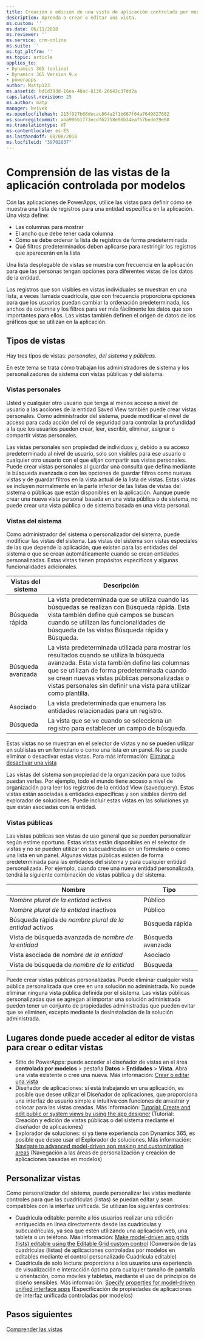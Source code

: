 ```yaml
---
title: Creación o edición de una vista de aplicación controlada por modelos en PowerApps | Microsoft Docs
description: Aprenda a crear o editar una vista.
ms.custom: ''
ms.date: 06/11/2018
ms.reviewer: ''
ms.service: crm-online
ms.suite: ''
ms.tgt_pltfrm: ''
ms.topic: article
applies_to:
- Dynamics 365 (online)
- Dynamics 365 Version 9.x
- powerapps
author: Mattp123
ms.assetid: bd1d393d-16ea-40ac-8136-26643c37dd2a
caps.latest.revision: 25
ms.author: matp
manager: kvivek
ms.openlocfilehash: 215f927b68decac864a2f1b667f64a7649827682
ms.sourcegitcommit: aba996b1773ecdf62758e06b34eaf57bede29e08
ms.translationtype: HT
ms.contentlocale: es-ES
ms.lasthandoff: 08/08/2018
ms.locfileid: "39702837"
---
```

# <a name="understand-model-driven-app-views"></a>Comprensión de las vistas de la aplicación controlada por modelos

<a name="BKMK_CreatingAndEditingViews"></a>   

Con las aplicaciones de PowerApps, utilice las vistas para definir cómo se muestra una lista de registros para una entidad específica en la aplicación. Una vista define:

- Las columnas para mostrar
- El ancho que debe tener cada columna
- Cómo se debe ordenar la lista de registros de forma predeterminada
- Qué filtros predeterminados deben aplicarse para restringir los registros que aparecerán en la lista

Una lista desplegable de vistas se muestra con frecuencia en la aplicación para que las personas tengan opciones para diferentes vistas de los datos de la entidad.

Los registros que son visibles en vistas individuales se muestran en una lista, a veces llamada cuadrícula, que con frecuencia proporciona opciones para que los usuarios puedan cambiar la ordenación predeterminada, los anchos de columna y los filtros para ver más fácilmente los datos que son importantes para ellos. Las vistas también definen el origen de datos de los gráficos que se utilizan en la aplicación.  
  
## <a name="types-of-views"></a>Tipos de vistas  
  
Hay tres tipos de vistas: *personales*, *del sistema* y *públicas*.

En este tema se trata cómo trabajan los administradores de sistema y los personalizadores de sistema con vistas públicas y del sistema. 
  
### <a name="personal-views"></a>Vistas personales  
  
 Usted y cualquier otro usuario que tenga al menos acceso a nivel de usuario a las acciones de la entidad Saved View también puede crear vistas personales. Como administrador del sistema, puede modificar el nivel de acceso para cada acción del rol de seguridad para controlar la profundidad a la que los usuarios pueden crear, leer, escribir, eliminar, asignar o compartir vistas personales.

Las vistas personales son propiedad de individuos y, debido a su acceso predeterminado al nivel de usuario, solo son visibles para ese usuario o cualquier otro usuario con el que elijan compartir sus vistas personales. Puede crear vistas personales al guardar una consulta que defina mediante la búsqueda avanzada o con las opciones de guardar filtros como nuevas vistas y de guardar filtros en la vista actual de la lista de vistas. Estas vistas se incluyen normalmente en la parte inferior de las listas de vistas del sistema o públicas que están disponibles en la aplicación. Aunque puede crear una nueva vista personal basada en una vista pública o de sistema, no puede crear una vista pública o de sistema basada en una vista personal.
  
### <a name="system-views"></a>Vistas del sistema
Como administrador del sistema o personalizador del sistema, puede modificar las vistas del sistema. Las vistas del sistema son vistas especiales de las que depende la aplicación, que existen para las entidades del sistema o que se crean automáticamente cuando se crean entidades personalizadas. Estas vistas tienen propósitos específicos y algunas funcionalidades adicionales. 


|Vistas del sistema  |Descripción  |
|---------|---------|
|Búsqueda rápida     | La vista predeterminada que se utiliza cuando las búsquedas se realizan con Búsqueda rápida. Esta vista también define qué campos se buscan cuando se utilizan las funcionalidades de búsqueda de las vistas Búsqueda rápida y Búsqueda.        |
|Búsqueda avanzada     |  La vista predeterminada utilizada para mostrar los resultados cuando se utiliza la búsqueda avanzada. Esta vista también define las columnas que se utilizan de forma predeterminada cuando se crean nuevas vistas públicas personalizadas o vistas personales sin definir una vista para utilizar como plantilla.       |
|Asociado     |  La vista predeterminada que enumera las entidades relacionadas para un registro.       |
|Búsqueda     | La vista que se ve cuando se selecciona un registro para establecer un campo de búsqueda.        |

Estas vistas no se muestran en el selector de vistas y no se pueden utilizar en sublistas en un formulario o como una lista en un panel. No se puede eliminar o desactivar estas vistas. Para más información: [Eliminar o desactivar una vista](remove-views.md)

Las vistas del sistema son propiedad de la organización para que todos puedan verlas. Por ejemplo, todo el mundo tiene acceso a nivel de organización para leer los registros de la entidad View (savedquery). Estas vistas están asociadas a entidades específicas y son visibles dentro del explorador de soluciones. Puede incluir estas vistas en las soluciones ya que están asociadas con la entidad.

### <a name="public-views"></a>Vistas públicas

Las vistas públicas son vistas de uso general que se pueden personalizar según estime oportuno. Estas vistas están disponibles en el selector de vistas y no se pueden utilizar en subcuadrículas en un formulario o como una lista en un panel. Algunas vistas públicas existen de forma predeterminada para las entidades del sistema y para cualquier entidad personalizada. Por ejemplo, cuando cree una nueva entidad personalizada, tendrá la siguiente combinación de vistas pública y del sistema.


|Nombre  |Tipo  |
|---------|---------|
|*Nombre plural de la entidad* activos     |  Público       |
|*Nombre plural de la entidad* inactivos    |  Público       |
|Búsqueda rápida de *nombre plural de la entidad* activos     | Búsqueda rápida        |
|Vista de búsqueda avanzada de *nombre de la entidad*     | Búsqueda avanzada        |
|Vista asociada de *nombre de la entidad*     |  Asociado       |
|Vista de búsqueda de *nombre de la entidad*     | Búsqueda        |

Puede crear vistas públicas personalizadas. Puede eliminar cualquier vista pública personalizada que cree en una solución no administrada. No puede eliminar ninguna vista pública definida por el sistema. Las vistas públicas personalizadas que se agregan al importar una solución administrada pueden tener un conjunto de propiedades administradas que pueden evitar que se eliminen, excepto mediante la desinstalación de la solución administrada.

## <a name="places-where-you-can-access-the-view-editor-to-create-or-edit-views"></a>Lugares donde puede acceder al editor de vistas para crear o editar vistas

- Sitio de PowerApps: puede acceder al diseñador de vistas en el área **controlada por modelos** > pestaña **Datos** > **Entidades** > **Vista**. Abra una vista existente o cree una nueva. Más información: [Crear o editar una vista](create-and-edit-views.md)
- Diseñador de aplicaciones: si está trabajando en una aplicación, es posible que desee utilizar el Diseñador de aplicaciones, que proporciona una interfaz de usuario simple e intuitiva con funciones de arrastrar y colocar para las vistas creadas. Más información: [Tutorial: Create and edit public or system views by using the app designer](create-edit-views-app-designer.md) (Tutorial: Creación y edición de vistas públicas o del sistema mediante el diseñador de aplicaciones)
- Explorador de soluciones: si ya tiene experiencia con Dynamics 365, es posible que desee usar el Explorador de soluciones. Más información: [Navigate to advanced model-driven app making and customization areas](advanced-navigation.md#solution-explorer) (Navegación a las áreas de personalización y creación de aplicaciones basadas en modelos)
 
## <a name="customize-views"></a>Personalizar vistas

Como personalizador del sistema, puede personalizar las vistas mediante controles para que las cuadrículas (listas) se puedan editar y sean compatibles con la interfaz unificada. Se utilizan los siguientes controles:

- Cuadrícula editable: permite a los usuarios realizar una edición enriquecida en línea directamente desde las cuadrículas y subcuadrículas, ya sea que estén utilizando una aplicación web, una tableta o un teléfono. Más información: [Make model-driven app grids (lists) editable using the Editable Grid custom control](make-grids-lists-editable-custom-control.md) (Conversión de las cuadrículas (listas) de aplicaciones controladas por modelos en editables mediante el control personalizado Cuadrícula editable)
- Cuadrícula de solo lectura: proporciona a los usuarios una experiencia de visualización e interacción óptima para cualquier tamaño de pantalla u orientación, como móviles y tabletas, mediante el uso de principios de diseño sensibles. Más información: [Specify properties for model-driven unified interface apps](specify-properties-for-unified-interface-apps.md) (Especificación de propiedades de aplicaciones de interfaz unificada controladas por modelos)

## <a name="next-steps"></a>Pasos siguientes

[Comprender las vistas](create-and-edit-views.md)
